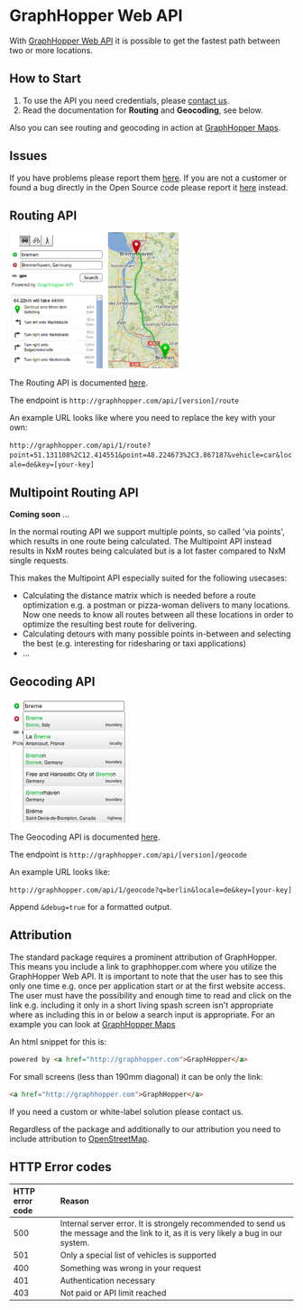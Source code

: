 GraphHopper Web API
=======

With [GraphHopper Web API](http://graphhopper.com/#enterprise) it is possible to get the 
fastest path between two or more locations. 


## How to Start

 1. To use the API you need credentials, please [contact us](http://graphhopper.com/#enterprise).
 2. Read the documentation for **Routing** and **Geocoding**, see below.

Also you can see routing and geocoding in action at [GraphHopper Maps](http://graphhopper.com/maps).

## Issues

If you have problems please report them [here](https://github.com/graphhopper/web-api/issues). 
If you are not a customer or found a bug directly in the Open Source code please report it 
[here](https://github.com/graphhopper/graphhopper/issues) instead.

## Routing API

![Routing Example](./img/routing-example.png)

The Routing API is documented [here](docs-routing,.md).

The endpoint is `http://graphhopper.com/api/[version]/route`

An example URL looks like where you need to replace the key with your own:

`http://graphhopper.com/api/1/route?point=51.131108%2C12.414551&point=48.224673%2C3.867187&vehicle=car&locale=de&key=[your-key]`

## Multipoint Routing API

**Coming soon** ...

In the normal routing API we support multiple points, so called 'via points', which results in one route being calculated. The Multipoint API instead results in NxM routes being calculated but is a lot faster compared to NxM single requests.

This makes the Multipoint API especially suited for the following usecases:

 * Calculating the distance matrix which is needed before a route optimization e.g. a postman or pizza-woman delivers to many locations. Now one needs to know all routes between all these locations in order to optimize the resulting best route for delivering.
 * Calculating detours with many possible points in-between and selecting the best (e.g. interesting for ridesharing or taxi applications)
 * ...

## Geocoding API

![Geocoding Example](./img/geocoding-example.png)

The Geocoding API is documented [here](./docs-geocode.md).

The endpoint is `http://graphhopper.com/api/[version]/geocode`

An example URL looks like:

`http://graphhopper.com/api/1/geocode?q=berlin&locale=de&key=[your-key]`

Append `&debug=true` for a formatted output.

<!--
## Isochrone API

![Isochrone Example](./img/isochrone-example.png)

The Isochrone API is documented [here](./docs-isochrone.md).

The endpoint is `http://graphhopper.com/api/[version]/isochrone`

An example URL looks like:

`http://graphhopper.com/api/1/isochrone?q=52.511624,13.438339&time_limit=1200&vehicle=car&key=[your-key]`

Append `&debug=true` for a formatted output.
-->

## Attribution

The standard package requires a prominent attribution of GraphHopper. This means you include a link to graphhopper.com where you utilize the GraphHopper Web API. It is important to note that the user has to see this only one time e.g. once per application start or at the first website access. The user must have the possibility and enough time to read and click on the link e.g. including it only in a short living spash screen isn't appropriate where as including this in or below a search input is appropriate. For an example you can look at [GraphHopper Maps](http://graphhopper.com/maps/)

An html snippet for this is:

```html
powered by <a href="http://graphhopper.com">GraphHopper</a>
```

For small screens (less than 190mm diagonal) it can be only the link:

```html
<a href="http://graphhopper.com">GraphHopper</a>
```

If you need a custom or white-label solution please contact us.

Regardless of the package and additionally to our attribution you need to include attribution to [OpenStreetMap](http://www.openstreetmap.org/copyright/).

## HTTP Error codes

HTTP error code | Reason
:---------------|:------------
500             | Internal server error. It is strongely recommended to send us the message and the link to it, as it is very likely a bug in our system.
501             | Only a special list of vehicles is supported
400             | Something was wrong in your request
401             | Authentication necessary
403             | Not paid or API limit reached
